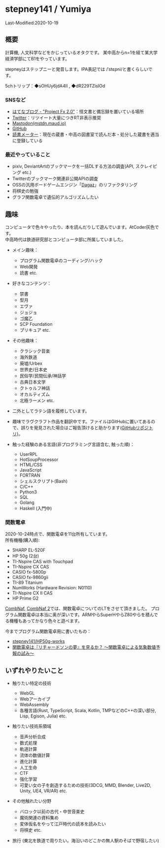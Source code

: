 # stepney141 / Yumiya

Last-Modified:2020-10-19

## 概要

計算機, 人文科学などをかじっているオタクです。
某中高からn=1を経て某大学経済学部にてB1をやっています。

stepneyはステップニーと発音します。IPA表記では /ˈstɛpni/と書くらしいです。

5chトリップ：◆sOHUy6jdA4II , ◆dR229TZisIOd

### SNSなど

- [はてなブログ - "Project Fx 2.0"](https://stepney141.hatenablog.com/)：怪文書と備忘録を置いている場所
- [Twitter](https://twitter.com/stepney141)：リツイート大量につきRT非表示推奨
- [Mastodon(mstdn.maud.io)](https://mstdn.maud.io/@stepney141)
- [GitHub](https://github.com/stepney141)
- [読書メーター](https://bookmeter.com/users/1003258)：現在の蔵書・中高の図書室で読んだ本・処分した蔵書を適当に登録している
<!-- - [Amazon欲しいものリスト](https://www.amazon.jp/hz/wishlist/ls/9DMJ9MP1LX82?ref_=wl_share:embed:cite)：5000兆円欲しい -->

### 最近やっていること

- pixiv, DeviantArtのブックマークを一括DLする方法の調査(API, スクレイピング etc.)
- Twitterのブックマーク関連非公開APIの調査
- OSSの汎用ボードゲームエンジン「[Dagaz](https://github.com/GlukKazan/Dagaz)」のリファクタリング
- 将棋史の勉強
- グラフ関数電卓で遺伝的アルゴリズムしたい

## 趣味

コンピュータで色々やったり、本を読んだりして遊んでいます。AtCoder灰色です。  
中高時代は鉄道研究部とコンピュータ部に所属していました。

- メイン趣味：
  - プログラム関数電卓のコーディング/ハック
  - Web開発
  - 読書 etc.

- 好きなコンテンツ：
  - 禁書
  - 型月
  - エヴァ
  - ジョジョ
  - ゴ魔乙
  - SCP Foundation
  - プリキュア etc.

- その他趣味：
  - クラシック音楽
  - 海外鉄道
  - 廃墟/Urbex
  - 世界史/日本史
  - 民俗学/民間伝承/神話学
  - 古典日本文学
  - クトゥルフ神話
  - オカルティズム
  - 北極ラーメン etc.

- 二外としてラテン語を履修しています。
- 趣味でラヴクラフト作品を翻訳中です。ファイルはGitHubに置いてあるので、誤りを発見された場合はご報告頂けると助かります([GitHubリポジトリ](https://github.com/stepney141/translation-works))。

- 触った経験のある言語(非プログラミング言語含む, 触った順)：
  - UserRPL
  - HotSoupProcessor
  - HTML/CSS
  - JavaScript
  - FORTRAN
  - シェルスクリプト(Bash)
  - C/C++
  - Python3
  - SQL
  - Golang
  - Haskell (入門中)

### 関数電卓

2020-10-24時点で、関数電卓を11台所有しています。  
所有機種(購入順):

- SHARP EL-520F
- HP 50g (2台)
- TI-Nspire CAS with Touchpad
- TI-Nspire CX CAS
- CASIO fx-5800p
- CASIO fx-9860gii
- TI-89 Titanium
- NumWorks (Hardware Revision: N0110)
- TI-Nspire CX II CAS
- HP Prime G2

[CombNaf](https://atnd.org/events/87946), [CombNaf 2](https://combnaf.connpass.com/event/64638/)では、関数電卓についてのLTをさせて頂きました。
プログラム関数電卓は本当に奥が深いです。ARMやらSuperHやらZ80やらを積んでる機種もあってかなり色々と遊べます。  

今までプログラム関数電卓用に書いたもの：

- [stepney141/HP50g-works](https://github.com/stepney141/HP50g-works)
- [関数電卓は『リチャードソンの夢』を見るか？ 〜関数電卓による気象数値予報の試み〜](https://stepney141.hatenablog.com/entry/2020/05/27/071742)

## いずれやりたいこと

- 触りたい特定の技術
  - WebGL
  - Webアーカイブ
  - WebAssembly
  - 各種言語(Rust, TypeScript, Scala, Kotlin, TMPなどのC++の深い部分, Lisp, Egison, Julia)
  etc.

- 触りたい技術系領域
  - 音声分析合成
  - 数式処理
  - 軌道計算
  - 流体の数値計算
  - 進化計算
  - 人工生命
  - CTF
  - 強化学習
  - 可愛い女の子を創造するための技術(3DCG, MMD, Blender, Live2D, Unity, UE4, VR/AR)
  etc.

- その他触れたい分野
  - バロック以前の古代・中世音楽史
  - 魔術関連の資料集め
  - 変体仮名をやって江戸時代の読本を読みたい
  - 将棋史
  etc.

- 旅行 (東北を鉄道で周りたい。海沿いのどこかの無人駅のそばで野宿したい)
